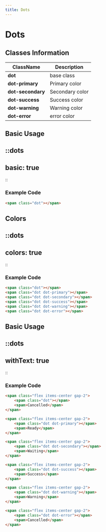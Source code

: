 ```yaml
---
title: Dots
---
```


# Dots

## Classes Information

| ClassName         | Description     |
| ----------------- | --------------- |
| **dot**           | base class      |
| **dot-primary**   | Primary color   |
| **dot-secondary** | Secondary color |
| **dot-success**   | Success color   |
| **dot-warning**   | Warning color   |
| **dot-error**     | error color     |

## Basic Usage

::dots
---
basic: true
---
::

### Example Code

```html [html]
<span class="dot"></span>

```

## Colors

::dots
---
colors: true
---
::

### Example Code

```html [html]
<span class="dot"></span>
<span class="dot dot-primary"></span>
<span class="dot dot-secondary"></span>
<span class="dot dot-success"></span>
<span class="dot dot-warning"></span>
<span class="dot dot-error"></span>
```

## Basic Usage

::dots
---
withText: true
---
::

### Example Code

```html [html]
<span class="flex items-center gap-2">
	<span class="dot"></span>
	<span>Cancelled</span>
</span>

<span class="flex items-center gap-2">
	<span class="dot dot-primary"></span>
	<span>Ready</span>
</span>

<span class="flex items-center gap-2">
	<span class="dot dot-secondary"></span>
	<span>Waiting</span>
</span>

<span class="flex items-center gap-2">
	<span class="dot dot-success"></span>
	<span>Success</span>
</span>

<span class="flex items-center gap-2">
	<span class="dot dot-warning"></span>
	<span>Warning</span>
</span>

<span class="flex items-center gap-2">
	<span class="dot dot-error"></span>
	<span>Cancelled</span>
</span>
```
